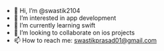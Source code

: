- 👋 Hi, I’m @swastik2104
- 👀 I’m interested in app development
- 🌱 I’m currently learning swift
- 💞️ I’m looking to collaborate on ios projects
- 📫 How to reach me: swastikprasad01@gmail.com

<!---
swastik2104/swastik2104 is a ✨ special ✨ repository because its `README.md` (this file) appears on your GitHub profile.
You can click the Preview link to take a look at your changes.
--->
